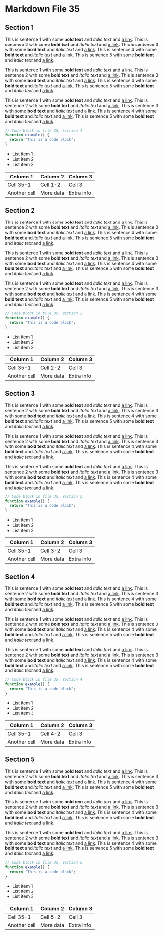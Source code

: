 # Markdown File 35


## Section 1

This is sentence 1 with some **bold text** and *italic text* and [a link](https://example.com/35/1/1/1). This is sentence 2 with some **bold text** and *italic text* and [a link](https://example.com/35/1/1/2). This is sentence 3 with some **bold text** and *italic text* and [a link](https://example.com/35/1/1/3). This is sentence 4 with some **bold text** and *italic text* and [a link](https://example.com/35/1/1/4). This is sentence 5 with some **bold text** and *italic text* and [a link](https://example.com/35/1/1/5). 

This is sentence 1 with some **bold text** and *italic text* and [a link](https://example.com/35/1/2/1). This is sentence 2 with some **bold text** and *italic text* and [a link](https://example.com/35/1/2/2). This is sentence 3 with some **bold text** and *italic text* and [a link](https://example.com/35/1/2/3). This is sentence 4 with some **bold text** and *italic text* and [a link](https://example.com/35/1/2/4). This is sentence 5 with some **bold text** and *italic text* and [a link](https://example.com/35/1/2/5). 

This is sentence 1 with some **bold text** and *italic text* and [a link](https://example.com/35/1/3/1). This is sentence 2 with some **bold text** and *italic text* and [a link](https://example.com/35/1/3/2). This is sentence 3 with some **bold text** and *italic text* and [a link](https://example.com/35/1/3/3). This is sentence 4 with some **bold text** and *italic text* and [a link](https://example.com/35/1/3/4). This is sentence 5 with some **bold text** and *italic text* and [a link](https://example.com/35/1/3/5). 

```javascript
// Code block in file 35, section 1
function example() {
  return "This is a code block";
}
```

- List item 1
- List item 2
- List item 3

| Column 1 | Column 2 | Column 3 |
| -------- | -------- | -------- |
| Cell 35-1 | Cell 1-2 | Cell 3 |
| Another cell | More data | Extra info |


## Section 2

This is sentence 1 with some **bold text** and *italic text* and [a link](https://example.com/35/2/1/1). This is sentence 2 with some **bold text** and *italic text* and [a link](https://example.com/35/2/1/2). This is sentence 3 with some **bold text** and *italic text* and [a link](https://example.com/35/2/1/3). This is sentence 4 with some **bold text** and *italic text* and [a link](https://example.com/35/2/1/4). This is sentence 5 with some **bold text** and *italic text* and [a link](https://example.com/35/2/1/5). 

This is sentence 1 with some **bold text** and *italic text* and [a link](https://example.com/35/2/2/1). This is sentence 2 with some **bold text** and *italic text* and [a link](https://example.com/35/2/2/2). This is sentence 3 with some **bold text** and *italic text* and [a link](https://example.com/35/2/2/3). This is sentence 4 with some **bold text** and *italic text* and [a link](https://example.com/35/2/2/4). This is sentence 5 with some **bold text** and *italic text* and [a link](https://example.com/35/2/2/5). 

This is sentence 1 with some **bold text** and *italic text* and [a link](https://example.com/35/2/3/1). This is sentence 2 with some **bold text** and *italic text* and [a link](https://example.com/35/2/3/2). This is sentence 3 with some **bold text** and *italic text* and [a link](https://example.com/35/2/3/3). This is sentence 4 with some **bold text** and *italic text* and [a link](https://example.com/35/2/3/4). This is sentence 5 with some **bold text** and *italic text* and [a link](https://example.com/35/2/3/5). 

```javascript
// Code block in file 35, section 2
function example() {
  return "This is a code block";
}
```

- List item 1
- List item 2
- List item 3

| Column 1 | Column 2 | Column 3 |
| -------- | -------- | -------- |
| Cell 35-1 | Cell 2-2 | Cell 3 |
| Another cell | More data | Extra info |


## Section 3

This is sentence 1 with some **bold text** and *italic text* and [a link](https://example.com/35/3/1/1). This is sentence 2 with some **bold text** and *italic text* and [a link](https://example.com/35/3/1/2). This is sentence 3 with some **bold text** and *italic text* and [a link](https://example.com/35/3/1/3). This is sentence 4 with some **bold text** and *italic text* and [a link](https://example.com/35/3/1/4). This is sentence 5 with some **bold text** and *italic text* and [a link](https://example.com/35/3/1/5). 

This is sentence 1 with some **bold text** and *italic text* and [a link](https://example.com/35/3/2/1). This is sentence 2 with some **bold text** and *italic text* and [a link](https://example.com/35/3/2/2). This is sentence 3 with some **bold text** and *italic text* and [a link](https://example.com/35/3/2/3). This is sentence 4 with some **bold text** and *italic text* and [a link](https://example.com/35/3/2/4). This is sentence 5 with some **bold text** and *italic text* and [a link](https://example.com/35/3/2/5). 

This is sentence 1 with some **bold text** and *italic text* and [a link](https://example.com/35/3/3/1). This is sentence 2 with some **bold text** and *italic text* and [a link](https://example.com/35/3/3/2). This is sentence 3 with some **bold text** and *italic text* and [a link](https://example.com/35/3/3/3). This is sentence 4 with some **bold text** and *italic text* and [a link](https://example.com/35/3/3/4). This is sentence 5 with some **bold text** and *italic text* and [a link](https://example.com/35/3/3/5). 

```javascript
// Code block in file 35, section 3
function example() {
  return "This is a code block";
}
```

- List item 1
- List item 2
- List item 3

| Column 1 | Column 2 | Column 3 |
| -------- | -------- | -------- |
| Cell 35-1 | Cell 3-2 | Cell 3 |
| Another cell | More data | Extra info |


## Section 4

This is sentence 1 with some **bold text** and *italic text* and [a link](https://example.com/35/4/1/1). This is sentence 2 with some **bold text** and *italic text* and [a link](https://example.com/35/4/1/2). This is sentence 3 with some **bold text** and *italic text* and [a link](https://example.com/35/4/1/3). This is sentence 4 with some **bold text** and *italic text* and [a link](https://example.com/35/4/1/4). This is sentence 5 with some **bold text** and *italic text* and [a link](https://example.com/35/4/1/5). 

This is sentence 1 with some **bold text** and *italic text* and [a link](https://example.com/35/4/2/1). This is sentence 2 with some **bold text** and *italic text* and [a link](https://example.com/35/4/2/2). This is sentence 3 with some **bold text** and *italic text* and [a link](https://example.com/35/4/2/3). This is sentence 4 with some **bold text** and *italic text* and [a link](https://example.com/35/4/2/4). This is sentence 5 with some **bold text** and *italic text* and [a link](https://example.com/35/4/2/5). 

This is sentence 1 with some **bold text** and *italic text* and [a link](https://example.com/35/4/3/1). This is sentence 2 with some **bold text** and *italic text* and [a link](https://example.com/35/4/3/2). This is sentence 3 with some **bold text** and *italic text* and [a link](https://example.com/35/4/3/3). This is sentence 4 with some **bold text** and *italic text* and [a link](https://example.com/35/4/3/4). This is sentence 5 with some **bold text** and *italic text* and [a link](https://example.com/35/4/3/5). 

```javascript
// Code block in file 35, section 4
function example() {
  return "This is a code block";
}
```

- List item 1
- List item 2
- List item 3

| Column 1 | Column 2 | Column 3 |
| -------- | -------- | -------- |
| Cell 35-1 | Cell 4-2 | Cell 3 |
| Another cell | More data | Extra info |


## Section 5

This is sentence 1 with some **bold text** and *italic text* and [a link](https://example.com/35/5/1/1). This is sentence 2 with some **bold text** and *italic text* and [a link](https://example.com/35/5/1/2). This is sentence 3 with some **bold text** and *italic text* and [a link](https://example.com/35/5/1/3). This is sentence 4 with some **bold text** and *italic text* and [a link](https://example.com/35/5/1/4). This is sentence 5 with some **bold text** and *italic text* and [a link](https://example.com/35/5/1/5). 

This is sentence 1 with some **bold text** and *italic text* and [a link](https://example.com/35/5/2/1). This is sentence 2 with some **bold text** and *italic text* and [a link](https://example.com/35/5/2/2). This is sentence 3 with some **bold text** and *italic text* and [a link](https://example.com/35/5/2/3). This is sentence 4 with some **bold text** and *italic text* and [a link](https://example.com/35/5/2/4). This is sentence 5 with some **bold text** and *italic text* and [a link](https://example.com/35/5/2/5). 

This is sentence 1 with some **bold text** and *italic text* and [a link](https://example.com/35/5/3/1). This is sentence 2 with some **bold text** and *italic text* and [a link](https://example.com/35/5/3/2). This is sentence 3 with some **bold text** and *italic text* and [a link](https://example.com/35/5/3/3). This is sentence 4 with some **bold text** and *italic text* and [a link](https://example.com/35/5/3/4). This is sentence 5 with some **bold text** and *italic text* and [a link](https://example.com/35/5/3/5). 

```javascript
// Code block in file 35, section 5
function example() {
  return "This is a code block";
}
```

- List item 1
- List item 2
- List item 3

| Column 1 | Column 2 | Column 3 |
| -------- | -------- | -------- |
| Cell 35-1 | Cell 5-2 | Cell 3 |
| Another cell | More data | Extra info |

